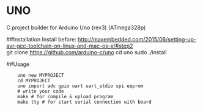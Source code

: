UNO
===========

C project builder for Arduino Uno (rev3) (ATmega328p)

##Installation
Install before: http://maxembedded.com/2015/06/setting-up-avr-gcc-toolchain-on-linux-and-mac-os-x/#step2	
	git clone https://github.com/arduino-c/uno
	cd uno
	sudo ./install

##Usage
```shell
	uno new MYPROJECT
	cd MYPROJECT
    uno import adc gpio uart uart_stdio spi eeprom
	# write your code
	make # for compile & upload program
    make tty # for start serial connection with board
```


